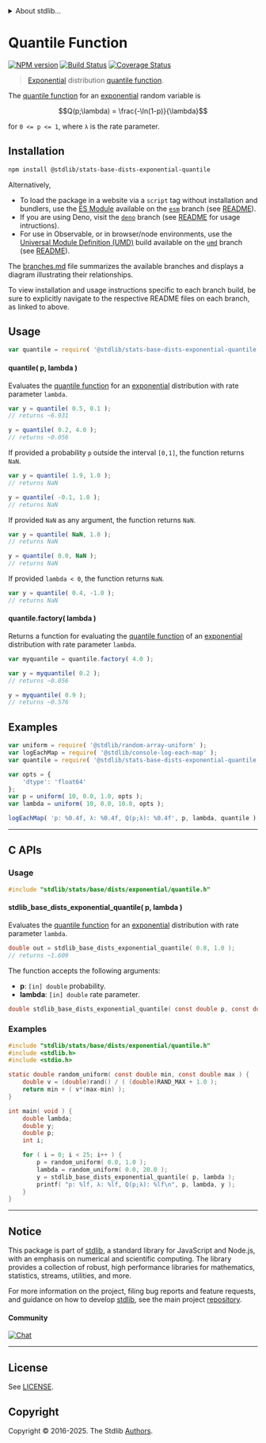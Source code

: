 <!--

@license Apache-2.0

Copyright (c) 2018 The Stdlib Authors.

Licensed under the Apache License, Version 2.0 (the "License");
you may not use this file except in compliance with the License.
You may obtain a copy of the License at

   http://www.apache.org/licenses/LICENSE-2.0

Unless required by applicable law or agreed to in writing, software
distributed under the License is distributed on an "AS IS" BASIS,
WITHOUT WARRANTIES OR CONDITIONS OF ANY KIND, either express or implied.
See the License for the specific language governing permissions and
limitations under the License.

-->


<details>
  <summary>
    About stdlib...
  </summary>
  <p>We believe in a future in which the web is a preferred environment for numerical computation. To help realize this future, we've built stdlib. stdlib is a standard library, with an emphasis on numerical and scientific computation, written in JavaScript (and C) for execution in browsers and in Node.js.</p>
  <p>The library is fully decomposable, being architected in such a way that you can swap out and mix and match APIs and functionality to cater to your exact preferences and use cases.</p>
  <p>When you use stdlib, you can be absolutely certain that you are using the most thorough, rigorous, well-written, studied, documented, tested, measured, and high-quality code out there.</p>
  <p>To join us in bringing numerical computing to the web, get started by checking us out on <a href="https://github.com/stdlib-js/stdlib">GitHub</a>, and please consider <a href="https://opencollective.com/stdlib">financially supporting stdlib</a>. We greatly appreciate your continued support!</p>
</details>

# Quantile Function

[![NPM version][npm-image]][npm-url] [![Build Status][test-image]][test-url] [![Coverage Status][coverage-image]][coverage-url] <!-- [![dependencies][dependencies-image]][dependencies-url] -->

> [Exponential][exponential-distribution] distribution [quantile function][quantile-function].

<section class="intro">

The [quantile function][quantile-function] for an [exponential][exponential-distribution] random variable is

<!-- <equation class="equation" label="eq:exponential_quantile_function" align="center" raw="Q(p;\lambda) = \frac{-\ln(1-p)}{\lambda}" alt="Quantile function for an exponential distribution."> -->

```math
Q(p;\lambda) = \frac{-\ln(1-p)}{\lambda}
```

<!-- <div class="equation" align="center" data-raw-text="Q(p;\lambda) = \frac{-\ln(1-p)}{\lambda}" data-equation="eq:exponential_quantile_function">
    <img src="https://cdn.jsdelivr.net/gh/stdlib-js/stdlib@51534079fef45e990850102147e8945fb023d1d0/lib/node_modules/@stdlib/stats/base/dists/exponential/quantile/docs/img/equation_exponential_quantile_function.svg" alt="Quantile function for an exponential distribution.">
    <br>
</div> -->

<!-- </equation> -->

for `0 <= p <= 1`, where `λ` is the rate parameter.

</section>

<!-- /.intro -->

<section class="installation">

## Installation

```bash
npm install @stdlib/stats-base-dists-exponential-quantile
```

Alternatively,

-   To load the package in a website via a `script` tag without installation and bundlers, use the [ES Module][es-module] available on the [`esm`][esm-url] branch (see [README][esm-readme]).
-   If you are using Deno, visit the [`deno`][deno-url] branch (see [README][deno-readme] for usage intructions).
-   For use in Observable, or in browser/node environments, use the [Universal Module Definition (UMD)][umd] build available on the [`umd`][umd-url] branch (see [README][umd-readme]).

The [branches.md][branches-url] file summarizes the available branches and displays a diagram illustrating their relationships.

To view installation and usage instructions specific to each branch build, be sure to explicitly navigate to the respective README files on each branch, as linked to above.

</section>

<section class="usage">

## Usage

```javascript
var quantile = require( '@stdlib/stats-base-dists-exponential-quantile' );
```

#### quantile( p, lambda )

Evaluates the [quantile function][quantile-function] for an [exponential][exponential-distribution] distribution with rate parameter `lambda`.

```javascript
var y = quantile( 0.5, 0.1 );
// returns ~6.931

y = quantile( 0.2, 4.0 );
// returns ~0.056
```

If provided a probability `p` outside the interval `[0,1]`, the function returns `NaN`.

```javascript
var y = quantile( 1.9, 1.0 );
// returns NaN

y = quantile( -0.1, 1.0 );
// returns NaN
```

If provided `NaN` as any argument, the function returns `NaN`.

```javascript
var y = quantile( NaN, 1.0 );
// returns NaN

y = quantile( 0.0, NaN );
// returns NaN
```

If provided `lambda < 0`, the function returns `NaN`.

```javascript
var y = quantile( 0.4, -1.0 );
// returns NaN
```

#### quantile.factory( lambda )

Returns a function for evaluating the [quantile function][quantile-function] of an [exponential][exponential-distribution] distribution with rate parameter `lambda`.

```javascript
var myquantile = quantile.factory( 4.0 );

var y = myquantile( 0.2 );
// returns ~0.056

y = myquantile( 0.9 );
// returns ~0.576
```

</section>

<!-- /.usage -->

<section class="examples">

## Examples

<!-- eslint no-undef: "error" -->

```javascript
var uniform = require( '@stdlib/random-array-uniform' );
var logEachMap = require( '@stdlib/console-log-each-map' );
var quantile = require( '@stdlib/stats-base-dists-exponential-quantile' );

var opts = {
    'dtype': 'float64'
};
var p = uniform( 10, 0.0, 1.0, opts );
var lambda = uniform( 10, 0.0, 10.0, opts );

logEachMap( 'p: %0.4f, λ: %0.4f, Q(p;λ): %0.4f', p, lambda, quantile );
```

</section>

<!-- /.examples -->

<!-- C interface documentation. -->

* * *

<section class="c">

## C APIs

<!-- Section to include introductory text. Make sure to keep an empty line after the intro `section` element and another before the `/section` close. -->

<section class="intro">

</section>

<!-- /.intro -->

<!-- C usage documentation. -->

<section class="usage">

### Usage

```c
#include "stdlib/stats/base/dists/exponential/quantile.h"
```

#### stdlib_base_dists_exponential_quantile( p, lambda )

Evaluates the [quantile function][quantile-function] for an [exponential][exponential-distribution] distribution with rate parameter `lambda`.

```c
double out = stdlib_base_dists_exponential_quantile( 0.8, 1.0 );
// returns ~1.609
```

The function accepts the following arguments:

-   **p**: `[in] double` probability.
-   **lambda**: `[in] double` rate parameter.

```c
double stdlib_base_dists_exponential_quantile( const double p, const double lambda );
```

</section>

<!-- /.usage -->

<!-- C API usage notes. Make sure to keep an empty line after the `section` element and another before the `/section` close. -->

<section class="notes">

</section>

<!-- /.notes -->

<!-- C API usage examples. -->

<section class="examples">

### Examples

```c
#include "stdlib/stats/base/dists/exponential/quantile.h"
#include <stdlib.h>
#include <stdio.h>

static double random_uniform( const double min, const double max ) {
    double v = (double)rand() / ( (double)RAND_MAX + 1.0 );
    return min + ( v*(max-min) );
}

int main( void ) {
    double lambda;
    double y;
    double p;
    int i;

    for ( i = 0; i < 25; i++ ) {
        p = random_uniform( 0.0, 1.0 );
        lambda = random_uniform( 0.0, 20.0 );
        y = stdlib_base_dists_exponential_quantile( p, lambda );
        printf( "p: %lf, λ: %lf, Q(p;λ): %lf\n", p, lambda, y );
    }
}
```

</section>

<!-- /.examples -->

</section>

<!-- /.c -->

<!-- Section to include cited references. If references are included, add a horizontal rule *before* the section. Make sure to keep an empty line after the `section` element and another before the `/section` close. -->

<section class="references">

</section>

<!-- /.references -->

<!-- Section for related `stdlib` packages. Do not manually edit this section, as it is automatically populated. -->

<section class="related">

</section>

<!-- /.related -->

<!-- Section for all links. Make sure to keep an empty line after the `section` element and another before the `/section` close. -->


<section class="main-repo" >

* * *

## Notice

This package is part of [stdlib][stdlib], a standard library for JavaScript and Node.js, with an emphasis on numerical and scientific computing. The library provides a collection of robust, high performance libraries for mathematics, statistics, streams, utilities, and more.

For more information on the project, filing bug reports and feature requests, and guidance on how to develop [stdlib][stdlib], see the main project [repository][stdlib].

#### Community

[![Chat][chat-image]][chat-url]

---

## License

See [LICENSE][stdlib-license].


## Copyright

Copyright &copy; 2016-2025. The Stdlib [Authors][stdlib-authors].

</section>

<!-- /.stdlib -->

<!-- Section for all links. Make sure to keep an empty line after the `section` element and another before the `/section` close. -->

<section class="links">

[npm-image]: http://img.shields.io/npm/v/@stdlib/stats-base-dists-exponential-quantile.svg
[npm-url]: https://npmjs.org/package/@stdlib/stats-base-dists-exponential-quantile

[test-image]: https://github.com/stdlib-js/stats-base-dists-exponential-quantile/actions/workflows/test.yml/badge.svg?branch=main
[test-url]: https://github.com/stdlib-js/stats-base-dists-exponential-quantile/actions/workflows/test.yml?query=branch:main

[coverage-image]: https://img.shields.io/codecov/c/github/stdlib-js/stats-base-dists-exponential-quantile/main.svg
[coverage-url]: https://codecov.io/github/stdlib-js/stats-base-dists-exponential-quantile?branch=main

<!--

[dependencies-image]: https://img.shields.io/david/stdlib-js/stats-base-dists-exponential-quantile.svg
[dependencies-url]: https://david-dm.org/stdlib-js/stats-base-dists-exponential-quantile/main

-->

[chat-image]: https://img.shields.io/gitter/room/stdlib-js/stdlib.svg
[chat-url]: https://app.gitter.im/#/room/#stdlib-js_stdlib:gitter.im

[stdlib]: https://github.com/stdlib-js/stdlib

[stdlib-authors]: https://github.com/stdlib-js/stdlib/graphs/contributors

[umd]: https://github.com/umdjs/umd
[es-module]: https://developer.mozilla.org/en-US/docs/Web/JavaScript/Guide/Modules

[deno-url]: https://github.com/stdlib-js/stats-base-dists-exponential-quantile/tree/deno
[deno-readme]: https://github.com/stdlib-js/stats-base-dists-exponential-quantile/blob/deno/README.md
[umd-url]: https://github.com/stdlib-js/stats-base-dists-exponential-quantile/tree/umd
[umd-readme]: https://github.com/stdlib-js/stats-base-dists-exponential-quantile/blob/umd/README.md
[esm-url]: https://github.com/stdlib-js/stats-base-dists-exponential-quantile/tree/esm
[esm-readme]: https://github.com/stdlib-js/stats-base-dists-exponential-quantile/blob/esm/README.md
[branches-url]: https://github.com/stdlib-js/stats-base-dists-exponential-quantile/blob/main/branches.md

[stdlib-license]: https://raw.githubusercontent.com/stdlib-js/stats-base-dists-exponential-quantile/main/LICENSE

[quantile-function]: https://en.wikipedia.org/wiki/Quantile_function

[exponential-distribution]: https://en.wikipedia.org/wiki/Exponential_distribution

</section>

<!-- /.links -->
